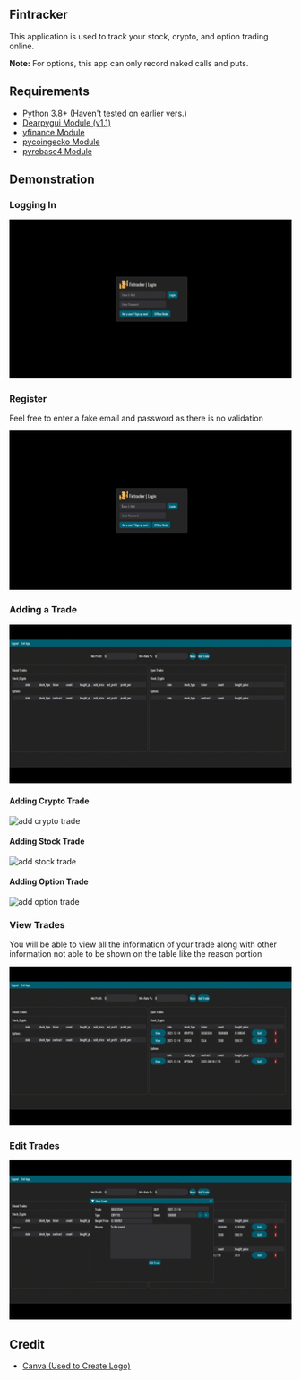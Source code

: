 

<!--Introduction-->
<h2>Fintracker</h2>
<!-- 1. What is it used for? -->
<p>This application is used to track your stock, crypto, and option trading online. </p>

<p> <b>Note:</b> For options, this app can only record naked calls and puts.</p>

<!--Requirements-->
<h2>Requirements</h2>
<ul>
    <li>Python 3.8+ (Haven't tested on earlier vers.)</li>
    <li> <a href="https://github.com/hoffstadt/DearPyGui">Dearpygui Module (v1.1) </a> </li>
    <li><a href="https://github.com/ranaroussi/yfinance">yfinance Module</a></li>
    <li><a href="https://github.com/man-c/pycoingecko">pycoingecko Module</a></li>
    <li><a href="https://github.com/nhorvath/Pyrebase4"> pyrebase4 Module</a></li>
</ul>

<!--Demonstration -->
<h2>Demonstration</h2>

<!-- Login -->
<h3>Logging In</h3>
<div>
    <img src="https://github.com/gnikkoch96/Fintracker-GUI/blob/main/resources/read_me%20stuff/login_demo.gif"
        alt="logging in"">
</div>

<!--Register -->
<h3>Register</h3>
<p>Feel free to enter a fake email and password as there is no validation</p>
<div>
    <img src="https://github.com/gnikkoch96/Fintracker-GUI/blob/main/resources/read_me%20stuff/register_demo.gif"
        alt="logging in"">
</div>

<!--Adding Trade -->
<h3>Adding a Trade </h3>
<div>
    <img src="https://github.com/gnikkoch96/Fintracker-GUI/blob/main/resources/read_me%20stuff/add_trade_demo.gif"
        alt="add trade"">
</div>

<!--Adding Crypto -->
<h4>Adding Crypto Trade</h4>
<div>
    <img src="https://github.com/gnikkoch96/Fintracker-GUI/blob/main/resources/read_me%20stuff/add_crypto_demo.gif"
        alt="add crypto trade"">
</div>

<!--Adding Stock-->
<h4>Adding Stock Trade</h4>
<div>
    <img src="https://github.com/gnikkoch96/Fintracker-GUI/blob/main/resources/read_me%20stuff/add_stock_demo.gif"
        alt="add stock trade"">
</div>

<!--Adding Options -->
<h4>Adding Option Trade</h4>
<div>
    <img src="https://github.com/gnikkoch96/Fintracker-GUI/blob/main/resources/read_me%20stuff/add_option_demo.gif"
        alt="add option trade"">
</div>

<!--View Trade -->
<h3>View Trades</h3>
<p>You will be able to view all the information of your trade along with other information not able to be shown on the table like the reason portion</p>
<div>
    <img src="https://github.com/gnikkoch96/Fintracker-GUI/blob/main/resources/read_me%20stuff/view_trade_demo.gif"
        alt="view trade"">
</div>

<!--Edit Trade -->
<h3>Edit Trades</h3>
<p></p>
<div>
    <img src="https://github.com/gnikkoch96/Fintracker-GUI/blob/main/resources/read_me%20stuff/edit_trade_demo.gif"
        alt="edit trade"">
</div>

<!--Credit-->
<h2>Credit</h2>
<ul>
    <li> <a href=" https://www.canva.com/">Canva (Used to Create Logo)</a></li>
    </ul>

